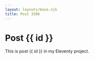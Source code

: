 ```yaml
---
layout: layouts/base.njk
title: Post 3386
---
```


# Post {{ id }}

This is post {{ id }} in my Eleventy project.
